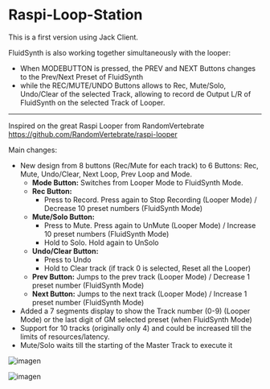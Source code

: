 # Raspi-Loop-Station

This is a first version using Jack Client.

FluidSynth is also working together simultaneously with the looper:
- When MODEBUTTON is pressed, the PREV and NEXT Buttons changes to the Prev/Next Preset of FluidSynth
- while the REC/MUTE/UNDO Buttons allows to Rec, Mute/Solo, Undo/Clear of the selected Track, allowing to record de Output L/R of FluidSynth on the selected Track of Looper.

-----
Inspired on the great Raspi Looper from RandomVertebrate https://github.com/RandomVertebrate/raspi-looper

Main changes:
- New design from 8 buttons (Rec/Mute for each track) to 6 Buttons: Rec, Mute, Undo/Clear, Next Loop, Prev Loop and Mode.
  - **Mode Button:** Switches from Looper Mode to FluidSynth Mode.
  - **Rec Button:**
    - Press to Record. Press again to Stop Recording (Looper Mode) / Decrease 10 preset numbers (FluidSynth Mode)
  - **Mute/Solo Button:**
    - Press to Mute. Press again to UnMute (Looper Mode) / Increase 10 preset numbers (FluidSynth Mode)
    - Hold to Solo. Hold again to UnSolo
  - **Undo/Clear Button:**
    - Press to Undo
    - Hold to Clear track (if track 0 is selected, Reset all the Looper)
  - **Prev Button:** Jumps to the prev track (Looper Mode) / Decrease 1 preset number (FluidSynth Mode)
  - **Next Button:** Jumps to the next track (Looper Mode) / Increase 1 preset number (FluidSynth Mode)
- Added a 7 segments display to show the Track number (0-9) (Looper Mode) or the last digit of GM selected preset (when FluidSynth Mode)
- Support for 10 tracks (originally only 4) and could be increased till the limits of resources/latency.
- Mute/Solo waits till the starting of the Master Track to execute it

![imagen](https://github.com/user-attachments/assets/7e4a752f-1773-4dce-8de1-60d16994fe0f)

![imagen](https://github.com/user-attachments/assets/c0264a8e-3662-4eb9-855b-bd9bf15feecf)


